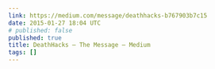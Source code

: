 ```yaml
---
link: https://medium.com/message/deathhacks-b767903b7c15
date: 2015-01-27 18:04 UTC
# published: false
published: true
title: DeathHacks — The Message — Medium
tags: []
---
```



